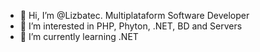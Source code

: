 - 👋 Hi, I’m @Lizbatec. Multiplataform Software Developer
- 👀 I’m interested in PHP, Phyton, .NET, BD and Servers
- 🌱 I’m currently learning .NET

<!---
Lizbatec/Lizbatec is a ✨ special ✨ repository because its `README.md` (this file) appears on your GitHub profile.
You can click the Preview link to take a look at your changes.
--->
